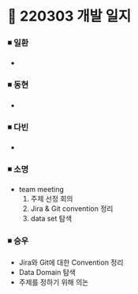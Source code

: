 # 📌 220303 개발 일지

### ◾ 일환

- 

### ◾ 동현

- 

### ◾ 다빈

- 

### ◾ 소명

- team meeting
    1. 주제 선정 회의
    2. Jira & Git convention 정리
    3. data set 탐색

### ◾ 승우

- Jira와 Git에 대한 Convention 정리
- Data Domain 탐색
- 주제를 정하기 위해 의논
